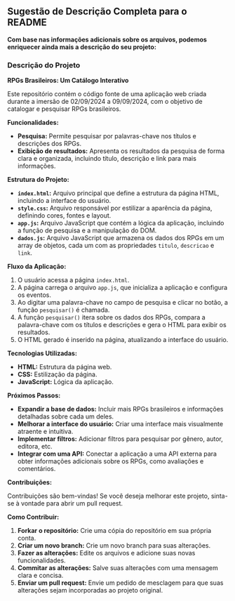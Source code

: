 ## Sugestão de Descrição Completa para o README

**Com base nas informações adicionais sobre os arquivos, podemos enriquecer ainda mais a descrição do seu projeto:**

### Descrição do Projeto

**RPGs Brasileiros: Um Catálogo Interativo**

Este repositório contém o código fonte de uma aplicação web criada durante a imersão de 02/09/2024 a 09/09/2024, com o objetivo de catalogar e pesquisar RPGs brasileiros.

**Funcionalidades:**

* **Pesquisa:** Permite pesquisar por palavras-chave nos títulos e descrições dos RPGs.
* **Exibição de resultados:** Apresenta os resultados da pesquisa de forma clara e organizada, incluindo título, descrição e link para mais informações.

**Estrutura do Projeto:**

* **`index.html`:** Arquivo principal que define a estrutura da página HTML, incluindo a interface do usuário.
* **`style.css`:** Arquivo responsável por estilizar a aparência da página, definindo cores, fontes e layout.
* **`app.js`:** Arquivo JavaScript que contém a lógica da aplicação, incluindo a função de pesquisa e a manipulação do DOM.
* **`dados.js`:** Arquivo JavaScript que armazena os dados dos RPGs em um array de objetos, cada um com as propriedades `titulo`, `descricao` e `link`.

**Fluxo da Aplicação:**

1. O usuário acessa a página `index.html`.
2. A página carrega o arquivo `app.js`, que inicializa a aplicação e configura os eventos.
3. Ao digitar uma palavra-chave no campo de pesquisa e clicar no botão, a função `pesquisar()` é chamada.
4. A função `pesquisar()` itera sobre os dados dos RPGs, compara a palavra-chave com os títulos e descrições e gera o HTML para exibir os resultados.
5. O HTML gerado é inserido na página, atualizando a interface do usuário.

**Tecnologias Utilizadas:**

* **HTML:** Estrutura da página web.
* **CSS:** Estilização da página.
* **JavaScript:** Lógica da aplicação.

**Próximos Passos:**

* **Expandir a base de dados:** Incluir mais RPGs brasileiros e informações detalhadas sobre cada um deles.
* **Melhorar a interface do usuário:** Criar uma interface mais visualmente atraente e intuitiva.
* **Implementar filtros:** Adicionar filtros para pesquisar por gênero, autor, editora, etc.
* **Integrar com uma API:** Conectar a aplicação a uma API externa para obter informações adicionais sobre os RPGs, como avaliações e comentários.

**Contribuições:**

Contribuições são bem-vindas! Se você deseja melhorar este projeto, sinta-se à vontade para abrir um pull request.

**Como Contribuir:**

1. **Forkar o repositório:** Crie uma cópia do repositório em sua própria conta.
2. **Criar um novo branch:** Crie um novo branch para suas alterações.
3. **Fazer as alterações:** Edite os arquivos e adicione suas novas funcionalidades.
4. **Commitar as alterações:** Salve suas alterações com uma mensagem clara e concisa.
5. **Enviar um pull request:** Envie um pedido de mesclagem para que suas alterações sejam incorporadas ao projeto original.

